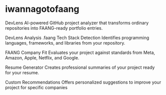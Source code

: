 ﻿# iwannagotofaang
DevLens
AI-powered GitHub project analyzer that transforms ordinary repositories into FAANG-ready portfolio entries.

DevLens Analysis
.faang
Tech Stack Detection
Identifies programming languages, frameworks, and libraries from your repository.

FAANG Company Fit
Evaluates your project against standards from Meta, Amazon, Apple, Netflix, and Google.

Resume Generator
Creates professional summaries of your project ready for your resume.

Custom Recommendations
Offers personalized suggestions to improve your project for specific companies

